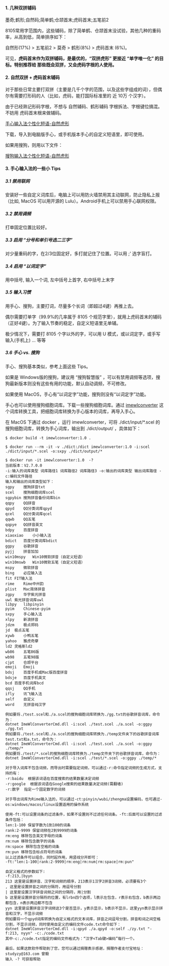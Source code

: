 #### 1. 几种双拼辅码

墨奇;鹤形;自然码;简单鹤;仓颉首末;虎码首末;五笔前2

8105常用字范围内，这些辅码，除了简单鹤、仓颉首末没试验，其他几种的重码率，从高到低，简单排序如下：

自然形(17%) > 五笔前2 >  莫奇 > 鹤形(8%) > 虎码首末 (6%)。

可见，**虎码首末作为双拼辅码，是最优的，“双拼虎形” 更接近 “单字唯一化” 的目标。特别推荐给 那些既会双拼，又会虎码字根的人使用。**

#### 2. 自然双拼 + 虎码首末辅码

对于那些日常主要打双拼（主要是几千个字的范围，以及这些字组成的词），但偶尔有需要打形码的人（比如，虎码，能打国际标准里的 近 10万 个汉字）。

由于已经熟记形码字根，不想与 自然辅码、鹤形辅码 字根拆法、字根键位搞混。 不妨用 虎码首末根来做辅码。

[手心输入法个性化短语-自然虎形](https://github.com/impishian/input_method/blob/main/%E8%99%8E%E5%BD%A2%E8%BE%85%E7%A0%81/%E6%89%8B%E5%BF%83%E8%BE%93%E5%85%A5%E6%B3%95%E4%B8%AA%E6%80%A7%E7%9F%AD%E8%AF%AD%E5%AF%BC%E5%87%BA_zrm_hu.txt)

下载，导入到电脑版手心，或手机版本手心的自定义短语里，即可使用。

如果用搜狗，则用以下文件：

[搜狗输入法个性化短语-自然虎形](https://github.com/impishian/input_method/blob/main/%E8%99%8E%E5%BD%A2%E8%BE%85%E7%A0%81/%E6%90%9C%E7%8B%97%E8%BE%93%E5%85%A5%E6%B3%95%E4%B8%AA%E6%80%A7%E7%9F%AD%E8%AF%AD%E5%AF%BC%E5%87%BA_zrm_hu.ini)

#### 3. 手心输入法的一些小 Tips

##### 3.1 禁用联网

安装好一些自定义词库后，电脑上可以用防火墙禁用其主动联网，防止隐私上报（比如, MacOS 可以用开源的 Lulu）。Android手机上可以禁用手心联网权限。

##### 3.2 禁用调频

打单固定位置比较好。

##### 3.3 启用 “分号和单引号选二三字”

对少量重码的字，在2/3位固定好，多打就记住了位置。可以用 ;' 选字盲打。

##### 3.4 启用 “以词定字”

用中括号, 输入一个词, 左中括号上首字, 右中括号上末字

##### 3.5 输入习惯

用手心、搜狗，主要打词，尽量多个长词（即超过4键）再推上去。

偶尔需要打单字（99.9%的几率属于 8105 个规范字里），就用上虎码首末的辅码（正好4键）。为了输入节奏的稳定，自定义短语里无单辅。 

极少情况下，需要打 8105 个字以外的字，可以用 U 模式，或以词定字，或手写输入(手机上) ... 等等

##### 3.6 手心 vs. 搜狗

手心、搜狗基本类似，参考上面这些 Tips。

如果是 Windows版的搜狗，建议用 “搜狗智慧版” ，可以有禁用调频等选项，搜狗最新版本则没有这些有用的功能，默认自动调频，不可修改。

如果使用 MacOS，手心有“以词定字”功能，搜狗则没有“以词定字”功能。

手心也可以使用搜狗细胞词库。下载一些搜狗细胞词库。通过 [imewlconverter](https://github.com/studyzy/imewlconverter.git) 这个词库转换工具，把细胞词库转换为手心版本的词库，再导入手心。

在 MacOS 下通过 docker ，运行 imewlconverter，可将 ./dict/input/*.scel 的搜狗细胞词库，转换为手心词库，输出到 ./dict/output/ ，具体如下：

```
$ docker build -t imewlconverter:1.0 .

$ docker run --rm -it -v ./dict:/dict imewlconverter:1.0 -i:scel ./dict/input/*.scel -o:sxpy ./dict/output/*

$ docker run -it imewlconverter:1.0  -?
当前版本：V2.7.0.0
-i:输入的词库类型 词库路径1 词库路径2 词库路径3 -o:输出的词库类型 输出词库路径 -c:编码文件路径
输入和输出的词库类型如下：
sgpy	搜狗拼音txt
scel	搜狗细胞词库scel
sgpybin	搜狗拼音备份词库bin
qqpy	QQ拼音
qpyd	QQ分类词库qpyd
qcel	QQ分类词库qcel
qqwb	QQ五笔
qqpye	QQ拼音英文
bdpy	百度拼音
xiaoxiao	小小输入法
bdict	百度分类词库bdict
ggpy	谷歌拼音
pyjj	拼音加加
win10mspy	Win10微软拼音（自定义短语）
win10mswb	Win10微软五笔（自定义短语）
mspy	微软拼音
bing	必应输入法
fit	FIT输入法
rime	Rime中州韵
plist	Mac简体拼音
zgpy	华宇紫光拼音
uwl	紫光拼音词库uwl
libpy	libpinyin
pyim	Chinese-pyim
sxpy	手心输入法
xlpy	新浪拼音
jdzm	极点郑码
jd	极点五笔
xywb	小鸭五笔
yahoo	雅虎奇摩
ld2	灵格斯ld2
wb86	五笔86版
wb98	五笔98版
cjpt	仓颉平台
emoji	Emoji
bdsj	百度手机或Mac版百度拼音
bdsje	百度手机英文
bcd	百度手机词库bcd
qqsj	QQ手机
ifly	讯飞输入法
self	自定义
word	无拼音纯汉字

例如要将./test.scel和./a.scel的搜狗细胞词库转换为./gg.txt的谷歌拼音词库，命令为：
dotnet ImeWlConverterCmd.dll -i:scel ./test.scel ./a.scel -o:ggpy ./gg.txt
例如要将./test.scel和./a.scel的搜狗细胞词库转换为./temp文件夹下的谷歌拼音词库test.txt和a.txt，命令为：
dotnet ImeWlConverterCmd.dll -i:scel ./test.scel ./a.scel -o:ggpy ./temp/*
例如要将./test/*.scel的搜狗细胞词库转换为./temp文件夹下的谷歌拼音词库，命令为：
dotnet ImeWlConverterCmd.dll -i:scel ./test/*.scel -o:ggpy ./temp/*

对于导入词库不包含词频，而导出时需要指定词频，可以通过-r:命令指定词频的生成方式，支持的有：
-r:baidu  根据该词语在百度搜索的结果数量决定词频
-r:google  根据该词语在Google搜索的结果数量决定词频(需翻墙)
-r:数字  指定一个固定数字的词频

对于导出词库为Rime输入法的，可以通过-ct:pinyin/wubi/zhengma设置编码，也可通过-os:windows/macos/linux设置适用的操作系统

使用-ft:可以设置词条的过滤条件，如果不设置则不过滤任何词条。-ft:后面可以设置的过滤条件包括：
len:1-100 保留字数为1到100的词条
rank:2-9999 保留词频在2到9999的词条
rm:eng 移除包含英文字母的词条
rm:num 移除包含数字的词条
rm:space 移除包含空格的词条
rm:pun 移除包含标点符号的词条
以上过滤条件可以组合，同时起作用，用竖线分开即可：
-ft:"len:1-100|rank:2-9999|rm:eng|rm:num|rm:space|rm:pun"

自定义格式的参数如下:
-f:213,|byyn
213 这里是设置拼音、汉字和词频的顺序，213表示1汉字2拼音3词频，必须要有3个
, 这里是设置拼音之间的分隔符，用逗号分割
| 这里是设置汉字拼音词频之间的分隔符，用|分割
b 这里是设置拼音分隔符的位置，有lrbn四个选项，l表示左包含，r表示右包含，b表示两边都包含，n表示两边都不包含
yyn 这里是设置拼音汉字词频这3个是否显示，y表示显示，b表示不显示，这里yyn表示显示拼音和汉字，不显示词频
例如要将一个qpyd词库转换为自定义格式的文本词库，拼音之间逗号分割，拼音和词之间空格分割，不显示词频，同时使用自定义的编码文件code.txt命令如下：
dotnet ImeWlConverterCmd.dll -i:qpyd ./a.qpyd -o:self ./zy.txt "-f:213, nyyn" -c:./code.txt
其中-c:./code.txt指定的编码文件格式为：“汉字<Tab键>编码”每行一个。

最后，如果这款软件帮助到了您，您可以通过捐赠表示感谢，捐赠作者支付宝地址：studyzy@163.com 曾毅
输入 -? 可获取帮助
```
